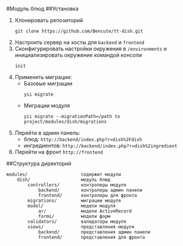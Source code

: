 #Модуль блюд
##Установка
1. Клонировать репозиторий 
    ```
    git clone https://github.com/Bencute/tt-dish.git
    ```
2. Настроить сервер на хосты для `backend` и `frontend`
3. Сконфигурировать настройки окружения в `/environments` и инициализировать окружение командой консоли 
    ```
    init
    ```
4. Применить миграции:
   - Базовые миграции 
     ```
     yii migrate
     ```
   - Миграции модуля 
     ```
     yii migrate --migrationPath=/path to project/modules/dish/migrations
     ```
5. Перейти в админ панель:
    - блюд: `http://backend/index.php?r=dish%2Fdish`
    - ингредиентов: `http://backend/index.php?r=dish%2ingredient`
6. Перейти на фронт `http://frontend`

##Структура директорий

```
modules/                    содержит модули
    dish/                   модуль блюд
        controllers/        контролеры модуля
            backend/        контролеры админ панели
            frontend/       контролеры для фронта
        migrations/         миграции модуля
        model/              модели модуля
            ar/             модели ActiveRecord
            forms/          модели форм
        validators/         валидаторы модуля
        views/              представления модуля
            backend/        представления админ панели
            frontend/       представления для фронта
```
